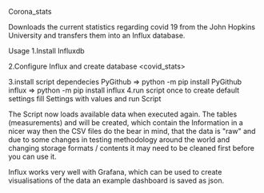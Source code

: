 Corona_stats

Downloads the current statistics regarding covid 19 from the John
Hopkins University and transfers them into an Influx database.

Usage
1.Install Influxdb

2.Configure Influx and create database <covid_stats>

3.install script dependecies
    PyGithub => python -m pip install PyGithub
    influx   => python -m pip install influx
4.run script once to create default settings
    fill Settings with values and run Script

The Script now loads available data when executed again.
The tables (measurements) <cases> and <timeseries> will be created, which
contain the Information in a nicer way then the CSV files do
the bear in mind, that the data is "raw" and due to some changes
in testing methodology around the world and changing storage 
formats / contents it may need to be cleaned first before you can use it.

Influx works very well with Grafana, which can be used to create visualisations of the data
an example dashboard is saved as json.



    
 